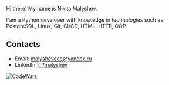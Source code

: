 Hi there! My name is Nikita Malyshev.

I'am a Python developer with knowledge in technologies such as PostgreSQL, Linux, Git, CI/CD, HTML, HTTP, OOP.

## Contacts

* Email: [malyshevceo@yandex.ru](mailto:malyshevceo@yandex.ru)
* LinkedIn: [in/malyshev](https://www.linkedin.com/in/nikita-malyshev-50a958a8/)

[![CodeWars](https://www.codewars.com/users/juugboi/badges/small)](https://www.codewars.com/r/N0so6Q)
